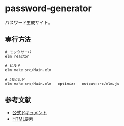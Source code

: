 # password-generator

パスワード生成サイト。  

## 実行方法

```shell
# モックサーバ
elm reactor

# ビルド
elm make src/Main.elm

# JSビルド
elm make src/Main.elm --optimize --output=src/elm.js
```

## 参考文献

- [公式ドキュメント](https://guide.elm-lang.jp/)
- [HTML要素](https://package.elm-lang.org/packages/elm/html/1.0.0/Html)
